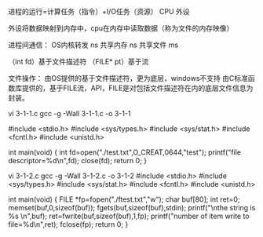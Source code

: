进程的运行=计算任务（指令）+I/O任务（资源）
			CPU				外设

外设将数据映射到内存中，cpu在内存中读取数据（称为文件的内存映像）

进程间通信：
OS内核转发 ns
共享内存 ns
共享文件 ms

（int fd）基于文件描述符
（FILE* pt）基于流


文件操作：
由OS提供的基于文件描述符，更为底层，windows不支持
由C标准函数库提供的，基于FILE流，API，FILE是对包括文件描述符在内的底层文件信息为封装。



vi 3-1-1.c
gcc -g -Wall 3-1-1.c -o 3-1-1

#include <stdio.h>
#include <sys/types.h>
#include <sys/stat.h>
#include <fcntl.h>
#include <unistd.h>

int main(void)
{
	int fd=open("./test.txt",O_CREAT,0644,"test");
	printf("file descriptor=%d\n",fd);
	close(fd);
	return 0;
}

vi 3-1-2.c
gcc -g -Wall 3-1-2.c -o 3-1-2
#include <stdio.h>
#include <sys/types.h>
#include <sys/stat.h>
#include <fcntl.h>
#include <unistd.h>

int main(void)
{
	FILE *fp=fopen("./ftest.txt","w");
	char buf[80];
	int ret=0;
	memset(buf,0,sizeof(buf));
	fgets(buf,sizeof(buf),stdin);
	printf("\nthe string is %s \n",buf);
	ret=fwrite(buf,sizeof(buf),1,fp);
	printf("number of item write to file=%d\n",ret);
	fclose(fp);
	return 0;
}



